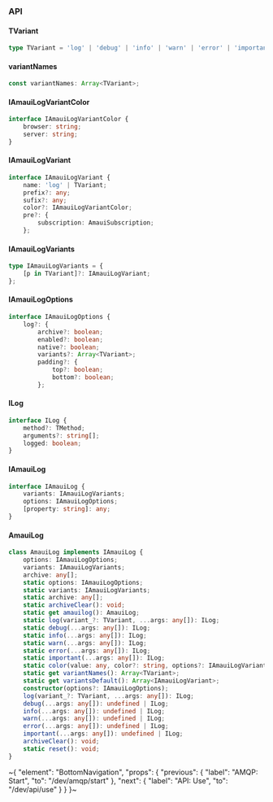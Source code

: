 

### API

#### TVariant

```ts
type TVariant = 'log' | 'debug' | 'info' | 'warn' | 'error' | 'important';
```

#### variantNames

```ts
const variantNames: Array<TVariant>;
```

#### IAmauiLogVariantColor

```ts
interface IAmauiLogVariantColor {
    browser: string;
    server: string;
}
```

#### IAmauiLogVariant

```ts
interface IAmauiLogVariant {
    name: 'log' | TVariant;
    prefix?: any;
    sufix?: any;
    color?: IAmauiLogVariantColor;
    pre?: {
        subscription: AmauiSubscription;
    };
```

#### IAmauiLogVariants

```ts
type IAmauiLogVariants = {
    [p in TVariant]?: IAmauiLogVariant;
};
```

#### IAmauiLogOptions

```ts
interface IAmauiLogOptions {
    log?: {
        archive?: boolean;
        enabled?: boolean;
        native?: boolean;
        variants?: Array<TVariant>;
        padding?: {
            top?: boolean;
            bottom?: boolean;
        };
```

#### ILog

```ts
interface ILog {
    method?: TMethod;
    arguments?: string[];
    logged: boolean;
}
```

#### IAmauiLog

```ts
interface IAmauiLog {
    variants: IAmauiLogVariants;
    options: IAmauiLogOptions;
    [property: string]: any;
}
```

#### AmauiLog

```ts
class AmauiLog implements IAmauiLog {
    options: IAmauiLogOptions;
    variants: IAmauiLogVariants;
    archive: any[];
    static options: IAmauiLogOptions;
    static variants: IAmauiLogVariants;
    static archive: any[];
    static archiveClear(): void;
    static get amauilog(): AmauiLog;
    static log(variant_?: TVariant, ...args: any[]): ILog;
    static debug(...args: any[]): ILog;
    static info(...args: any[]): ILog;
    static warn(...args: any[]): ILog;
    static error(...args: any[]): ILog;
    static important(...args: any[]): ILog;
    static color(value: any, color?: string, options?: IAmauiLogVariantColor): Array<string>;
    static get variantNames(): Array<TVariant>;
    static get variantsDefault(): Array<IAmauiLogVariant>;
    constructor(options?: IAmauiLogOptions);
    log(variant_?: TVariant, ...args: any[]): ILog;
    debug(...args: any[]): undefined | ILog;
    info(...args: any[]): undefined | ILog;
    warn(...args: any[]): undefined | ILog;
    error(...args: any[]): undefined | ILog;
    important(...args: any[]): undefined | ILog;
    archiveClear(): void;
    static reset(): void;
}
```

~{
  "element": "BottomNavigation",
  "props": {
    "previous": {
      "label": "AMQP: Start",
      "to": "/dev/amqp/start"
    },
    "next": {
      "label": "API: Use",
      "to": "/dev/api/use"
    }
  }
}~
